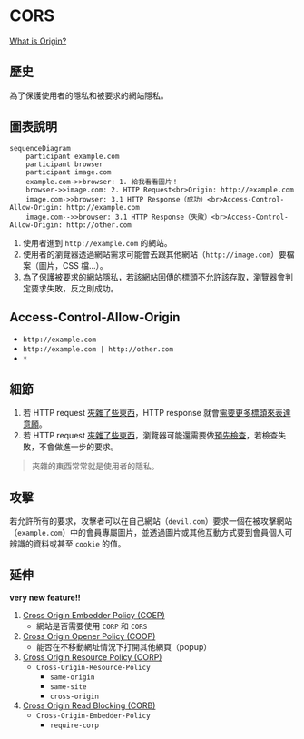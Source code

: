 # CORS

[What is Origin?](url-structure.md)

## 歷史

為了保護使用者的隱私和被要求的網站隱私。

## 圖表說明

```mermaid
sequenceDiagram
    participant example.com
    participant browser
    participant image.com
    example.com->>browser: 1. 給我看看圖片！
    browser->>image.com: 2. HTTP Request<br>Origin: http://example.com
    image.com->>browser: 3.1 HTTP Response（成功）<br>Access-Control-Allow-Origin: http://example.com
    image.com-->>browser: 3.1 HTTP Response（失敗）<br>Access-Control-Allow-Origin: http://other.com
```

1. 使用者進到 `http://example.com` 的網站。
2. 使用者的瀏覽器透過網站需求可能會去跟其他網站（`http://image.com`）要檔案（圖片，CSS 檔...）。
3. 為了保護被要求的網站隱私，若該網站回傳的標頭不允許該存取，瀏覽器會判定要求失敗，反之則成功。

## Access-Control-Allow-Origin

- `http://example.com`
- `http://example.com | http://other.com`
- `*`

## 細節

1. 若 HTTP request [夾雜了些東西](SimpleRequest)，HTTP response 就會[需要更多標頭來表達意願](https://developer.mozilla.org/zh-TW/docs/Web/HTTP/CORS#Access-Control-Expose-Headers)。
2. 若 HTTP request [夾雜了些東西](SimpleRequest)，瀏覽器可能還需要做[預先檢查](https://developer.mozilla.org/zh-TW/docs/Web/HTTP/CORS#預檢請求)，若檢查失敗，不會做進一步的要求。

> 夾雜的東西常常就是使用者的隱私。

## 攻擊

若允許所有的要求，攻擊者可以在自己網站（`devil.com`）要求一個在被攻擊網站（`example.com`）中的會員專屬圖片，並透過圖片或其他互動方式要到會員個人可辨識的資料或甚至 `cookie` 的值。

## 延伸

**very new feature!!**

1. [Cross Origin Embedder Policy (COEP)](https://wicg.github.io/cross-origin-embedder-policy/)
   - 網站是否需要使用 `CORP` 和 `CORS`
2. [Cross Origin Opener Policy (COOP)](https://github.com/whatwg/html/pull/5334/files)
   - 能否在不移動網址情況下打開其他網頁（popup）
3. [Cross Origin Resource Policy (CORP)](<https://developer.mozilla.org/docs/Web/HTTP/Cross-Origin_Resource_Policy_(CORP)>)
   - `Cross-Origin-Resource-Policy`
     - `same-origin`
     - `same-site`
     - `cross-origin`
4. [Cross Origin Read Blocking (CORB)](https://www.chromium.org/Home/chromium-security/corb-for-developers)
   - `Cross-Origin-Embedder-Policy`
     - `require-corp`

[simplerequest]: (https://developer.mozilla.org/zh-TW/docs/Web/HTTP/CORS#簡單請求)
